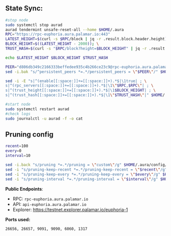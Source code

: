 
## State Sync:
```bash
#stop node
sudo systemctl stop aurad
aurad tendermint unsafe-reset-all --home $HOME/.aura
RPC="https://rpc-euphoria.aura.palamar.io:443"
LATEST_HEIGHT=$(curl -s $RPC/block | jq -r .result.block.header.height); \
BLOCK_HEIGHT=$((LATEST_HEIGHT - 2000)); \
TRUST_HASH=$(curl -s "$RPC/block?height=$BLOCK_HEIGHT" | jq -r .result.block_id.hash)

echo $LATEST_HEIGHT $BLOCK_HEIGHT $TRUST_HASH

PEER="d806db349c2166333beffedee935c4b266ce23c9@rpc-euphoria.aura.palamar.io:46656"
sed -i.bak "s/^persistent_peers *=.*/persistent_peers = \"$PEER\"/" $HOME/.aura/config/config.toml

sed -i -E "s|^(enable[[:space:]]+=[[:space:]]+).*$|\1true| ; \
s|^(rpc_servers[[:space:]]+=[[:space:]]+).*$|\1\"$RPC,$RPC\"| ; \
s|^(trust_height[[:space:]]+=[[:space:]]+).*$|\1$BLOCK_HEIGHT| ; \
s|^(trust_hash[[:space:]]+=[[:space:]]+).*$|\1\"$TRUST_HASH\"|" $HOME/.aura/config/config.toml

#start node
sudo systemctl restart aurad
#check logs
sudo journalctl -u aurad -f -o cat
```
## Pruning config
```bash
recent=100
every=0
interval=10

sed -i.back "s/pruning *=.*/pruning = \"custom\"/g" $HOME/.aura/config/app.toml
sed -i "s/pruning-keep-recent *=.*/pruning-keep-recent = \"$recent\"/g" $HOME/.aura/config/app.toml
sed -i "s/pruning-keep-every *=.*/pruning-keep-every = \"$every\"/g" $HOME/.aura/config/app.toml
sed -i "s/pruning-interval *=.*/pruning-interval = \"$interval\"/g" $HOME/.aura/config/app.toml
```

**Public Endpoints**:
 - RPC: `rpc-euphoria.aura.palamar.io`
 - API: `api-euphoria.aura.palamar.io`
 - Explorer: https://testnet.explorer.palamar.io/euphoria-1

**Ports used:**

`26656, 26657, 9091, 9090, 6060, 1317`
